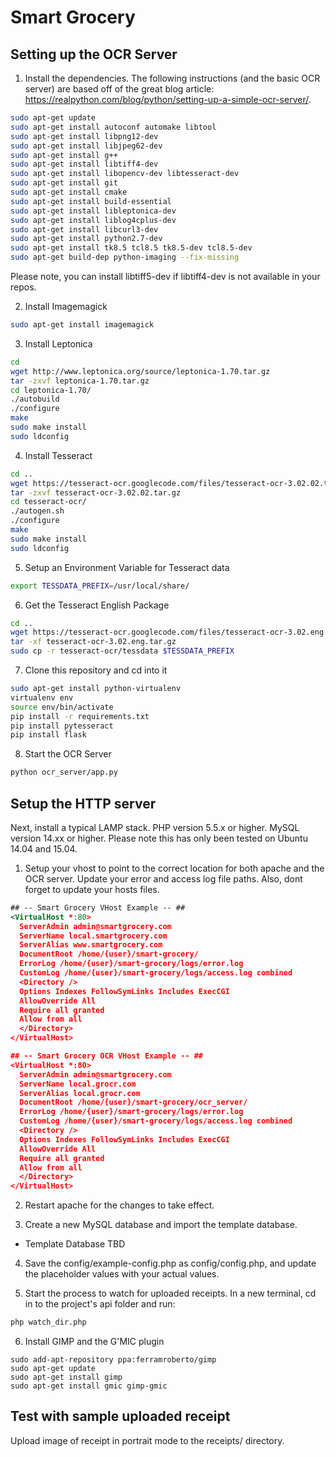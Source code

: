 # Smart Grocery 

## Setting up the OCR Server

1. Install the dependencies. The following instructions (and the basic OCR server) are based off of the great blog article: https://realpython.com/blog/python/setting-up-a-simple-ocr-server/.
```sh
sudo apt-get update
sudo apt-get install autoconf automake libtool
sudo apt-get install libpng12-dev
sudo apt-get install libjpeg62-dev
sudo apt-get install g++
sudo apt-get install libtiff4-dev
sudo apt-get install libopencv-dev libtesseract-dev
sudo apt-get install git
sudo apt-get install cmake
sudo apt-get install build-essential
sudo apt-get install libleptonica-dev
sudo apt-get install liblog4cplus-dev
sudo apt-get install libcurl3-dev
sudo apt-get install python2.7-dev
sudo apt-get install tk8.5 tcl8.5 tk8.5-dev tcl8.5-dev
sudo apt-get build-dep python-imaging --fix-missing
```
Please note, you can install libtiff5-dev if libtiff4-dev is not available in your repos.

2. Install Imagemagick
```sh
sudo apt-get install imagemagick
```

3. Install Leptonica
```sh
cd
wget http://www.leptonica.org/source/leptonica-1.70.tar.gz
tar -zxvf leptonica-1.70.tar.gz
cd leptonica-1.70/
./autobuild
./configure
make
sudo make install
sudo ldconfig
```

4. Install Tesseract
```sh
cd ..
wget https://tesseract-ocr.googlecode.com/files/tesseract-ocr-3.02.02.tar.gz
tar -zxvf tesseract-ocr-3.02.02.tar.gz
cd tesseract-ocr/
./autogen.sh
./configure
make
sudo make install
sudo ldconfig
```

5. Setup an Environment Variable for Tesseract data
```sh
export TESSDATA_PREFIX=/usr/local/share/
```

6. Get the Tesseract English Package
```sh
cd ..
wget https://tesseract-ocr.googlecode.com/files/tesseract-ocr-3.02.eng.tar.gz
tar -xf tesseract-ocr-3.02.eng.tar.gz
sudo cp -r tesseract-ocr/tessdata $TESSDATA_PREFIX
```

7. Clone this repository and cd into it
```sh
sudo apt-get install python-virtualenv
virtualenv env
source env/bin/activate
pip install -r requirements.txt
pip install pytesseract
pip install flask
```

8. Start the OCR Server
```sh
python ocr_server/app.py
```

## Setup the HTTP server
Next, install a typical LAMP stack. PHP version 5.5.x or higher. MySQL version 14.xx or higher. Please note this has only been tested on Ubuntu 14.04 and 15.04.

1. Setup your vhost to point to the correct location for both apache and the OCR server. Update your error and access log file paths. Also, dont forget to update your hosts files.

```xml
## -- Smart Grocery VHost Example -- ##
<VirtualHost *:80>
  ServerAdmin admin@smartgrocery.com
  ServerName local.smartgrocery.com
  ServerAlias www.smartgrocery.com
  DocumentRoot /home/{user}/smart-grocery/
  ErrorLog /home/{user}/smart-grocery/logs/error.log
  CustomLog /home/{user}/smart-grocery/logs/access.log combined
  <Directory />
  Options Indexes FollowSymLinks Includes ExecCGI
  AllowOverride All
  Require all granted
  Allow from all
  </Directory>
</VirtualHost>

## -- Smart Grocery OCR VHost Example -- ##
<VirtualHost *:80>
  ServerAdmin admin@smartgrocery.com
  ServerName local.grocr.com
  ServerAlias local.grocr.com
  DocumentRoot /home/{user}/smart-grocery/ocr_server/
  ErrorLog /home/{user}/smart-grocery/logs/error.log
  CustomLog /home/{user}/smart-grocery/logs/access.log combined
  <Directory />
  Options Indexes FollowSymLinks Includes ExecCGI
  AllowOverride All
  Require all granted
  Allow from all
  </Directory>
</VirtualHost>
```

2. Restart apache for the changes to take effect.

3. Create a new MySQL database and import the template database.
+ Template Database TBD

4. Save the config/example-config.php as config/config.php, and update the placeholder values with your actual values.

5. Start the process to watch for uploaded receipts. In a new terminal, cd in to the project's api folder and run:
```sh
php watch_dir.php
```
6. Install GIMP and the G'MIC plugin
```
sudo add-apt-repository ppa:ferramroberto/gimp
sudo apt-get update
sudo apt-get install gimp
sudo apt-get install gmic gimp-gmic
```

## Test with sample uploaded receipt
Upload image of receipt in portrait mode to the receipts/ directory.
